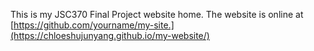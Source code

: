This is my JSC370 Final Project website home. The website is online at [https://github.com/yourname/my-site.](https://chloeshujunyang.github.io/my-website/)
